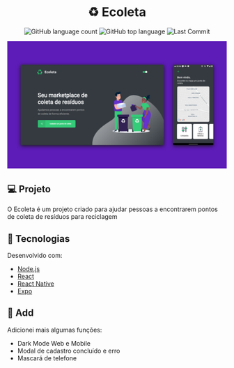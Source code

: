 <h1 align="center"> ♻️ Ecoleta </h1>

<p align="center">

<img alt="GitHub language count" src="https://img.shields.io/github/languages/count/dan-liberato/Ecoleta-nlw-01.svg">

<img alt="GitHub top language" src="https://img.shields.io/github/languages/top/dan-liberato/Ecoleta-nlw-01.svg">

<img src="https://img.shields.io/github/last-commit/dan-liberato/Ecoleta-nlw-01" alt="Last Commit"/>

</p>

![Screenshot](Ecoleta.png)


## :computer:   Projeto
<p>O Ecoleta é um projeto criado para ajudar pessoas a encontrarem pontos de coleta de resíduos para reciclagem</p>


## :rocket:   Tecnologias
Desenvolvido com:

- [Node.js](https://nodejs.org/en/)
- [React](https://reactjs.org/)
- [React Native](https://reactnative.dev/)
- [Expo](https://expo.io/)


## 	:pencil:   Add
Adicionei mais algumas funções:

- Dark Mode Web e Mobile
- Modal de cadastro concluído e erro
- Mascará de telefone
